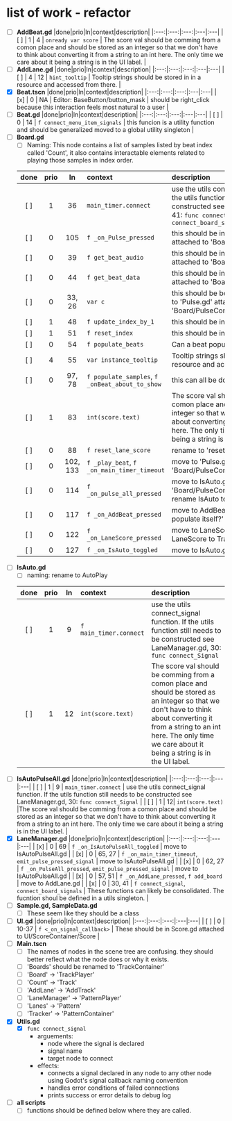 # list of work - refactor

- [ ] **AddBeat.gd** 
    |done|prio|ln|context|description|
    |:---:|:---:|:---:|:---|:---|
    | [ ] | 1 | 4 | `onready var score` | The score val should be comming from a comon place and should be stored as an integer so that we don't have to think about converting it from a string to an int here. The only time we care about it being a string is in the UI label. |
- [ ] **AddLane.gd**
    |done|prio|ln|context|description|
    |:---:|:---:|:---:|:---|:---|
    | [ ] | 4 | 12 | `hint_tooltip` | Tooltip strings should be stored in in a resource and accessed from there. |
- [x] **Beat.tscn**
    |done|prio|ln|context|description|
    |:---:|:---:|:---:|:---|:---|
    | [x] | 0 | NA | Editor: BaseButton/button_mask | should be right_click because this interaction feels most natural to a user |
- [ ] **Beat.gd**
    |done|prio|ln|context|description|
    |:---:|:---:|:---:|:---|:---|
    | [ ] | 0 | 14 | `f connect_menu_item_signals` | this funcion is a utility function and should be generalized moved to a global utility singleton |
- [ ] **Board.gd**
    - [ ] Naming: This node contains a list of samples listed by beat index called 'Count', it also contains interactable elements related to playing those samples in index order.
   
    |done|prio|ln|context|description|
    |:---:|:---:|:---:|:---|:---|
    | [ ] | 1 | 36 | `main_timer.connect` | use the utils connect_signal function. If the utils function still needs to be constructed see LaneManager.gd, 30, 41: `func connect_signal`, `func connect_board_signals`|
    | [ ] | 0 | 105 | `f _on_Pulse_pressed` | this should be in a script 'Pulse.gd' attached to 'Board/PulseContainer/Pulse' |
    | [ ] | 0 | 39 | `f get_beat_audio` | this should be in a script 'Pulse.gd' attached to 'Board/PulseContainer/Pulse' |
    | [ ] | 0 | 44 | `f get_beat_data` | this should be in a script 'Pulse.gd' attached to 'Board/PulseContainer/Pulse' |
    | [ ] | 0 | 33, 26 | `var c` | this should be better named and moved to 'Pulse.gd' attached to 'Board/PulseContainer/Pulse' |
    | [ ] | 1 | 48 | `f update_index_by_1` | this should be in 'utils.gd' singleton |
    | [ ] | 1 | 51 | `f reset_index` | this should be in 'utils.gd' singleton |
    | [ ] | 0 | 54 | `f populate_beats` | Can a beat populate itself? |
    | [ ] | 4 | 55 | `var instance_tooltip`| Tooltip strings should be stored in in a resource and accessed from there. |
    | [ ] | 0 | 97, 78 | `f populate_samples`, `f _onBeat_about_to_show` | this can all be done from beat.gd |
    | [ ] | 1 | 83 | `int(score.text)` | The score val should be comming from a comon place and should be stored as an integer so that we don't have to think about converting it from a string to an int here. The only time we care about it being a string is in the UI label. |
    | [ ] | 0 | 88 | `f reset_lane_score` | rename to 'reset_track_score' |
    | [ ] | 0 | 102, 133 | `f _play_beat`, `f _on_main_timer_timeout` | move to 'Pulse.gd' attached to 'Board/PulseContainer/Pulse' |
    | [ ] | 0 | 114 | `f _on_pulse_all_pressed` | move to IsAuto.gd attached to 'Board/PulseContainer/AutoPAnel/IsAuto', rename IsAuto to Autoplay |
    | [ ] | 0 | 117 | `f _on_AddBeat_pressed` | move to AddBeat.gd see 'Can a beat populate itself?' | 
    | [ ] | 0 | 122 | `f _on_LaneScore_pressed` | move to LaneScore.gd, rename LaneScore to TrackScore |
    | [ ] | 0 | 127 | `f _on_IsAuto_toggled` | move to IsAuto.gd |
- [ ] **IsAuto.gd**
    - [ ] naming: rename to AutoPlay
  
    |done|prio|ln|context|description|
    |:---:|:---:|:---:|:---|:---|
    | [ ] | 1 | 9 | `f main_timer.connect` | use the utils connect_signal function. If the utils function still needs to be constructed see LaneManager.gd, 30: `func connect_Signal` |
    | [ ] | 1 | 12 | `int(score.text)` | The score val should be comming from a comon place and should be stored as an integer so that we don't have to think about converting it from a string to an int here. The only time we care about it being a string is in the UI label. |
- [ ] **IsAutoPulseAll.gd**
    |done|prio|ln|context|description|
    |:---:|:---:|:---:|:---|:---|
    | [ ] | 1 | 9 | `main_timer.connect` | use the utils connect_signal function. If the utils function still needs to be constructed see LaneManager.gd, 30: `func connect_Signal` |
    | [ ] | 1 | 12| `int(score.text)` |The score val should be comming from a comon place and should be stored as an integer so that we don't have to think about converting it from a string to an int here. The only time we care about it being a string is in the UI label. |
- [x] **LaneManager.gd**
    |done|prio|ln|context|description|
    |:---:|:---:|:---:|:---|:---|
    | [x] | 0 | 69 | `f _on_IsAutoPulseAll_toggled` | move to IsAutoPulseAll.gd |
    | [x] | 0 | 65, 27 | `f _on_main_timer_timeout`, `emit_pulse_pressed_signal` | move to IsAutoPulseAll.gd |
    | [x] | 0 | 62, 27 | `f _on_PulseAll_pressed`, `emit_pulse_pressed_signal` | move to IsAutoPulseAll.gd |
    | [x] | 0 | 57, 51 | `f _on_AddLane_pressed`, `f add_board` | move to AddLane.gd |
    | [x] | 0 | 30, 41 | `f connect_signal`, `connect_board_signals` | These functions can likely be consolidated. The fucntion shoul be defined in a utils singleton. |
- [ ] **Sample.gd, SampleData.gd**
  - [ ] These seem like they should be a class
- [ ] **UI.gd**
  |done|prio|ln|context|description|
  |:---:|:---:|:---:|:---|:---|
  | [ ] | 0 | 10-37 | `f <_on_signal_callback>` | These should be in Score.gd attached to UI/ScoreContainer/Score |
- [ ] **Main.tscn**
    - [ ] The names of nodes in the scene tree are confusing. they should better reflect what the node does or why it exists.
    - [ ] 'Boards' should be renamed to 'TrackContainer'
    - [ ] 'Board' -> 'TrackPlayer'
    - [ ] 'Count' -> 'Track'
    - [ ] 'AddLane' -> 'AddTrack'
    - [ ] 'LaneManager' -> 'PatternPlayer'
    - [ ] 'Lanes' -> 'Pattern'
    - [ ] 'Tracker' -> 'PatternContainer'

- [x] **Utils.gd**
    - [x] `func connect_signal`
        - arguements: 
            - node where the signal is declared
            - signal name 
            - target node to connect
        - effects:
            - connects a signal declared in any node to any other node using Godot's signal callback naming convention
            - handles error conditions of failed connections
            - prints success or error details to debug log

- [ ] **all scripts**
    - [ ] functions should be defined below where they are called. 

